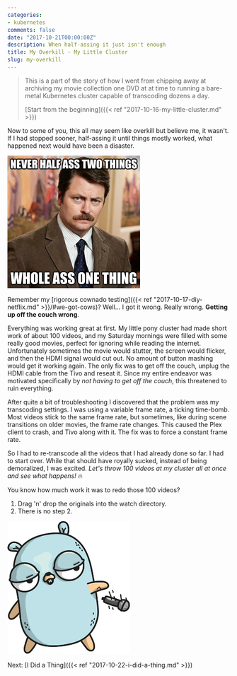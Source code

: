 ```yaml
---
categories:
- kubernetes
comments: false
date: "2017-10-21T00:00:00Z"
description: When half-assing it just isn't enough
title: My Overkill - My Little Cluster
slug: my-overkill
---
```


> This is a part of the story of how I went from chipping away at archiving my movie collection one DVD
at at time to running a bare-metal Kubernetes cluster capable of transcoding dozens a day.
>
> [Start from the beginning]({{< ref "2017-10-16-my-little-cluster.md" >}})

Now to some of you, this all may seem like overkill but believe me, it wasn't.
If I had stopped sooner, half-assing it until things mostly worked, what happened
next would have been a disaster.

![Ron Swanson: Never half-ass two things, whole ass one thing](/images/handbrk8s/whole-ass.jpg)

Remember my [rigorous cownado testing]({{< ref "2017-10-17-diy-netflix.md" >}}/#we-got-cows)?
Well... I got it wrong. Really wrong. **Getting up off the couch wrong**.

Everything was working great at first. My little pony cluster had made short work of about 100 videos,
and my Saturday mornings were filled with some really good movies, perfect for ignoring while reading the internet. Unfortunately sometimes the movie would stutter,
the screen would flicker, and then the HDMI signal would cut out. No amount of button
mashing would get it working again. The only fix was to get off the couch, unplug the
HDMI cable from the Tivo and reseat it. Since my entire endeavor was motivated specifically
by _not having to get off the couch_, this threatened to ruin everything.

After quite a bit of troubleshooting I discovered that the problem was my transcoding settings.
I was using a variable frame rate, a ticking time-bomb. Most videos stick to the same frame rate,
but sometimes, like during scene transitions on older movies, the frame rate changes.
This caused the Plex client to crash, and Tivo along with it. The fix was to force
a constant frame rate.

So I had to re-transcode all the videos that I had already done so far. I had to start over.
While that should have royally sucked, instead of being demoralized, I was excited.
_Let's throw 100 videos at my cluster all at once and see what happens!_ 🔥

You know how much work it was to redo those 100 videos?

1. Drag 'n' drop the originals into the watch directory.
1. There is no step 2.

![Gopher droppin' the mic](/images/handbrk8s/gopher-mic-drop.png)

Next: [I Did a Thing]({{< ref "2017-10-22-i-did-a-thing.md" >}})
